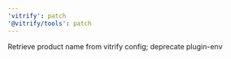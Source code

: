 ```yaml
---
'vitrify': patch
'@vitrify/tools': patch
---
```


Retrieve product name from vitrify config; deprecate plugin-env
